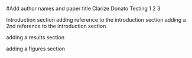 #Add author names and paper title 
Clarize Donato Testing 1 2 3 

Introduction section 
adding reference to the introduction section 
adding a 2nd reference to the introduction section

adding a results section

adding a figures section
